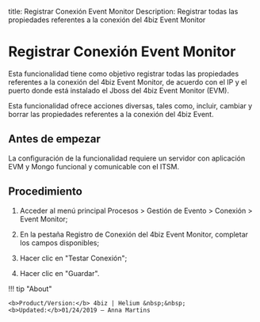title: Registrar Conexión Event Monitor
Description: Registrar todas las propiedades referentes a la conexión del 4biz Event Monitor
# Registrar Conexión Event Monitor


Esta funcionalidad tiene como objetivo registrar todas las propiedades
referentes a la conexión del 4biz Event Monitor, de acuerdo con el IP y el
puerto donde está instalado el Jboss del 4biz Event Monitor (EVM).

Esta funcionalidad ofrece acciones diversas, tales como, incluir, cambiar y
borrar las propiedades referentes a la conexión del 4biz Event.

Antes de empezar
--------------------

La configuración de la funcionalidad requiere un servidor con aplicación EVM y
Mongo funcional y comunicable con el ITSM.

Procedimiento
-----------------

1.  Acceder al menú principal Procesos \> Gestión de Evento \> Conexión \> Event
    Monitor;

2.  En la pestaña Registro de Conexión del 4biz Event Monitor, completar los
    campos disponibles;

3.  Hacer clic en "Testar Conexión";

4.  Hacer clic en "Guardar".



!!! tip "About"

    <b>Product/Version:</b> 4biz | Helium &nbsp;&nbsp;
    <b>Updated:</b>01/24/2019 – Anna Martins
